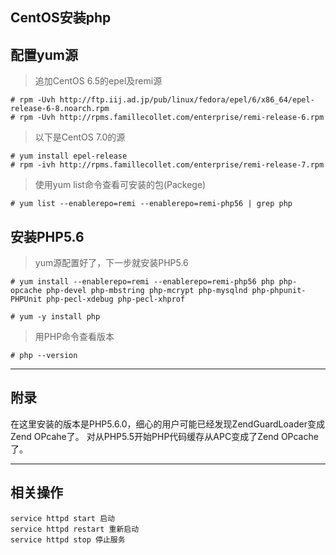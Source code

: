 CentOS安装php
---

## 配置yum源

> 追加CentOS 6.5的epel及remi源

```
# rpm -Uvh http://ftp.iij.ad.jp/pub/linux/fedora/epel/6/x86_64/epel-release-6-8.noarch.rpm
# rpm -Uvh http://rpms.famillecollet.com/enterprise/remi-release-6.rpm
```

> 以下是CentOS 7.0的源

```
# yum install epel-release
# rpm -ivh http://rpms.famillecollet.com/enterprise/remi-release-7.rpm
```

> 使用yum list命令查看可安装的包(Packege)

```
# yum list --enablerepo=remi --enablerepo=remi-php56 | grep php
```

## 安装PHP5.6

> yum源配置好了，下一步就安装PHP5.6

```
# yum install --enablerepo=remi --enablerepo=remi-php56 php php-opcache php-devel php-mbstring php-mcrypt php-mysqlnd php-phpunit-PHPUnit php-pecl-xdebug php-pecl-xhprof

# yum -y install php
```

> 用PHP命令查看版本

```
# php --version
```
---
## 附录

在这里安装的版本是PHP5.6.0，细心的用户可能已经发现ZendGuardLoader变成Zend OPcahe了。
对从PHP5.5开始PHP代码缓存从APC变成了Zend OPcache了。

---
## 相关操作

```
service httpd start 启动
service httpd restart 重新启动
service httpd stop 停止服务
```
